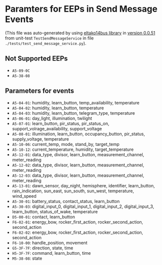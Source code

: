 # Paramters for EEPs in Send Message Events 
(This file was auto-generated by using [eltako14bus library](https://github.com/grimmpp/eltako14bus/blob/master/eltakobus/eep.py) in [version 0.0.51](https://pypi.org/project/eltako14bus/) from unit-test `TestSendMessageService` in file `./tests/test_send_message_service.py`). 

## Not Supported EEPs 
* `A5-09-0C`
* `A5-38-08`

## Parameters for events 
* `A5-04-01`: humidity, learn_button, temp_availability, temperature
* `A5-04-02`: humidity, learn_button, temperature
* `A5-04-03`: humidity, learn_button, telegram_type, temperature
* `A5-06-01`: day_light, illumination, twilight
* `A5-07-01`: learn_button, pir_status, pir_status_on, support_volrage_availability, support_voltage
* `A5-08-01`: illumination, learn_button, occupancy_button, pir_status, supply_voltage, temperature
* `A5-10-06`: current_temp, mode, stand_by, target_temp
* `A5-10-12`: current_temperature, humidity, target_temperature
* `A5-12-01`: data_type, divisor, learn_button, measurement_channel, meter_reading
* `A5-12-02`: data_type, divisor, learn_button, measurement_channel, meter_reading
* `A5-12-03`: data_type, divisor, learn_button, measurement_channel, meter_reading
* `A5-13-01`: dawn_sensor, day_night, hemisphere, identifier, learn_button, rain_indication, sun_east, sun_south, sun_west, temperature, wind_speed
* `A5-30-01`: battery_status, contact_status, learn_button
* `A5-30-03`: digital_input_0, digital_input_1, digital_input_2, digital_input_3, learn_button, status_of_wake, temperature
* `D5-00-01`: contact, learn_button
* `F6-02-01`: energy_bow, rocker_first_action, rocker_second_action, second_action
* `F6-02-02`: energy_bow, rocker_first_action, rocker_second_action, second_action
* `F6-10-00`: handle_position, movement
* `G5-3F-7F`: direction, state, time
* `H5-3F-7F`: command, learn_button, time
* `M5-38-08`: state
